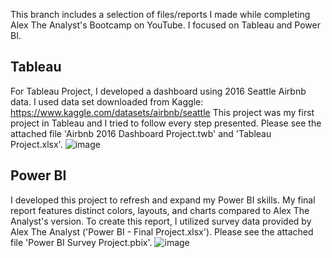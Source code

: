 This branch includes a selection of files/reports I made while completing Alex The Analyst's Bootcamp on YouTube. I focused on Tableau and Power BI. 


## Tableau

For Tableau Project, I developed a dashboard using 2016 Seattle Airbnb data. I used data set downloaded from Kaggle: https://www.kaggle.com/datasets/airbnb/seattle
This project was my first project in Tableau and I tried to follow every step presented. Please see the attached file 'Airbnb 2016 Dashboard Project.twb' and 'Tableau Project.xlsx'.
![image](https://github.com/user-attachments/assets/93fec265-87df-424a-b00f-c6d3a37fc074)



## Power BI

I developed this project to refresh and expand my Power BI skills. My final report features distinct colors, layouts, and charts compared to Alex The Analyst's version. 
To create this report, I utilized survey data provided by Alex The Analyst ('Power BI - Final Project.xlsx'). Please see the attached file 'Power BI Survey Project.pbix'.
![image](https://github.com/user-attachments/assets/96e2fbbc-6ba1-4554-8ec7-1ab3e7a19cc1)
